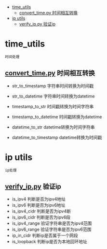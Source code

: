 - [time_utils](#time_utils)
  - [convert_time.py 时间相互转换](#convert_timepy-时间相互转换)
- [ip utils](#ip-utils)
  - [verify_ip.py 验证ip](#verify_ippy-验证ip)
# time_utils

```reStructuredText
时间处理
```

## [convert_time.py](./time_utils/convert_time.py) 时间相互转换

- str_to_timestamp 字符串时间转换为时间戳
  
- str_to_datetime  字符串时间转换为datetime
  
- timestamp_to_str 时间戳转换为时间字符串
  
- timestamp_to_datetime 时间戳转换为datetime
- datetime_to_str datetime转换为时间字符串
- datetime_to_timestamp datetime转换为时间戳

# ip utils

```reStructuredText
ip处理
```
## [verify_ip.py](./ip_utils/verify_ip.py) 验证ip

- is_ipv4 判断是否为ipv4地址
- is_ipv6 判断是否为ipv6地址
- is_ipv4_cidr 判断是否为ipv4断
- is_ipv6_cidr 判断是否为ipv6段
- is_ipv4_range 验证字符串是否为ipv4范围
- is_ipv6_range 验证字符串是否为ipv6范围
- ip_in_cidr  判断ip是否属于一个网段
- is_loopback 判断ip是否为本地回环地址

